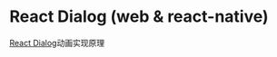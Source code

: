 # React Dialog (web & react-native)

[React Dialog](https://github.com/react-component/dialog)动画实现原理